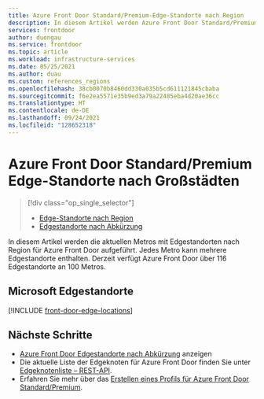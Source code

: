 ```yaml
---
title: Azure Front Door Standard/Premium-Edge-Standorte nach Region
description: In diesem Artikel werden Azure Front Door Standard/Premium-Edge-Standorte sortiert nach Regionen aufgeführt.
services: frontdoor
author: duongau
ms.service: frontdoor
ms.topic: article
ms.workload: infrastructure-services
ms.date: 05/25/2021
ms.author: duau
ms.custom: references_regions
ms.openlocfilehash: 38cb0070b8460dd330a035b5cd611121845cbaba
ms.sourcegitcommit: f6e2ea5571e35b9ed3a79a22485eba4d20ae36cc
ms.translationtype: HT
ms.contentlocale: de-DE
ms.lasthandoff: 09/24/2021
ms.locfileid: "128652318"
---
```

# <a name="azure-front-door-standardpremium-edge-locations-by-metro"></a>Azure Front Door Standard/Premium Edge-Standorte nach Großstädten
> [!div class="op_single_selector"]
> * [Edge-Standorte nach Region](edge-locations.md)
> * [Edgestandorte nach Abkürzung](edge-locations-by-abbreviation.md)
> 

In diesem Artikel werden die aktuellen Metros mit Edgestandorten nach Region für Azure Front Door aufgeführt. Jedes Metro kann mehrere Edgestandorte enthalten. Derzeit verfügt Azure Front Door über 116 Edgestandorte an 100 Metros.

## <a name="microsoft-edge-locations"></a>Microsoft Edgestandorte

[!INCLUDE [front-door-edge-locations](../../../includes/front-door-edge-locations.md)]

## <a name="next-steps"></a>Nächste Schritte

* [Azure Front Door Edgestandorte nach Abkürzung](edge-locations-by-abbreviation.md) anzeigen
* Die aktuelle Liste der Edgeknoten für Azure Front Door finden Sie unter [Edgeknotenliste – REST-API](/rest/api/cdn/edge-nodes/list).
* Erfahren Sie mehr über das [Erstellen eines Profils für Azure Front Door Standard/Premium](create-front-door-portal.md).
